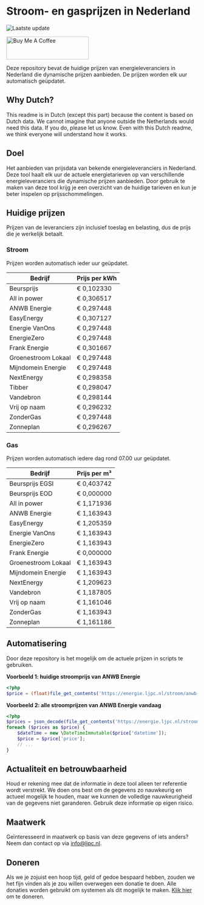 # Stroom- en gasprijzen in Nederland

![Laatste update](https://img.shields.io/badge/laatste%20update-2023--09--27%2010%3A00%20CET-brightgreen)

<a href="https://www.buymeacoffee.com/Lars-" target="_blank"><img src="https://cdn.buymeacoffee.com/buttons/v2/default-orange.png" alt="Buy Me A Coffee" height="60" style="height: 60px !important;width: 217px !important;" ></a>

Deze repository bevat de huidige prijzen van energieleveranciers in Nederland die dynamische prijzen aanbieden. De prijzen worden elk uur automatisch geüpdatet.

## Why Dutch?

This readme is in Dutch (except this part) because the content is based on Dutch data. We cannot imagine that anyone outside the Netherlands would need this data. If you do, please let us know. Even with this Dutch readme, we think
everyone will understand how it works.

## Doel

Het aanbieden van prijsdata van bekende energieleveranciers in Nederland. Deze tool haalt elk uur de actuele energietarieven op van verschillende energieleveranciers die dynamische prijzen aanbieden. Door gebruik te maken van deze tool
krijg je een overzicht van de huidige tarieven en kun je beter inspelen op prijsschommelingen.

## Huidige prijzen

Prijzen van de leveranciers zijn inclusief toeslag en belasting, dus de prijs die je werkelijk betaalt.

### Stroom

Prijzen worden automatisch ieder uur geüpdatet.

 Bedrijf | Prijs per kWh 
---------|---------------
Beursprijs | € 0,102330
All in power | € 0,306517
ANWB Energie | € 0,297448
EasyEnergy | € 0,307127
Energie VanOns | € 0,297448
EnergieZero | € 0,297448
Frank Energie | € 0,301667
Groenestroom Lokaal | € 0,297448
Mijndomein Energie | € 0,297448
NextEnergy | € 0,298358
Tibber | € 0,298047
Vandebron | € 0,298144
Vrij op naam | € 0,296232
ZonderGas | € 0,297448
Zonneplan | € 0,296267


### Gas

Prijzen worden automatisch iedere dag rond 07.00 uur geüpdatet.

 Bedrijf | Prijs per m³ 
---------|--------------
Beursprijs EGSI | € 0,403742
Beursprijs EOD | € 0,000000
All in power | € 1,171936
ANWB Energie | € 1,163943
EasyEnergy | € 1,205359
Energie VanOns | € 1,163943
EnergieZero | € 1,163943
Frank Energie | € 0,000000
Groenestroom Lokaal | € 1,163943
Mijndomein Energie | € 1,163943
NextEnergy | € 1,209623
Vandebron | € 1,187805
Vrij op naam | € 1,161046
ZonderGas | € 1,163943
Zonneplan | € 1,161186


## Automatisering

Door deze repository is het mogelijk om de actuele prijzen in scripts te gebruiken.

**Voorbeeld 1: huidige stroomprijs van ANWB Energie**

```php
<?php
$price = (float)file_get_contents('https://energie.ljpc.nl/stroom/anwb-energie-nu.txt');

```

**Voorbeeld 2: alle stroomprijzen van ANWB Energie vandaag**

```php
<?php
$prices = json_decode(file_get_contents('https://energie.ljpc.nl/stroom/all-in-power-vandaag.json'),true);
foreach ($prices as $price) {
    $dateTime = new \DateTimeImmutable($price['datetime']);
    $price = $price['price'];
    // ...
}
```

## Actualiteit en betrouwbaarheid

Houd er rekening mee dat de informatie in deze tool alleen ter referentie wordt verstrekt. We doen ons best om de gegevens zo nauwkeurig en actueel mogelijk te houden, maar we kunnen de volledige nauwkeurigheid van de gegevens niet
garanderen. Gebruik deze informatie op eigen risico.

## Maatwerk

Geïnteresseerd in maatwerk op basis van deze gegevens of iets anders? Neem dan contact op
via [info@ljpc.nl](mailto:info@ljpc.nl?subject=Energie%20prijzen).

## Doneren

Als we je zojuist een hoop tijd, geld of gedoe bespaard hebben, zouden we het fijn vinden als je zou willen overwegen een
donatie te doen. Alle donaties worden gebruikt om systemen als dit mogelijk te
maken. [Klik hier](https://www.buymeacoffee.com/Lars-) om te doneren.
